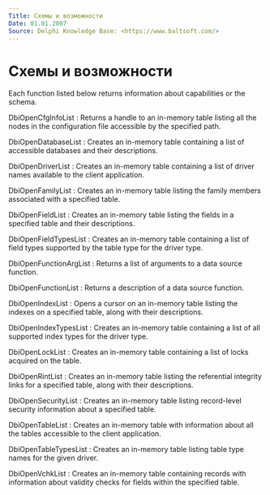 ```yaml
---
Title: Схемы и возможности
Date: 01.01.2007
Source: Delphi Knowledge Base: <https://www.baltsoft.com/>
---
```



Схемы и возможности
===================

Each function listed below returns information about capabilities or the
schema.

DbiOpenCfgInfoList
: Returns a handle to an in-memory table listing all the nodes in the
configuration file accessible by
the specified path.

DbiOpenDatabaseList
: Creates an in-memory table containing a list of accessible databases and
their descriptions.

DbiOpenDriverList
: Creates an in-memory table containing a list of driver names available
to the client application.

DbiOpenFamilyList
: Creates an in-memory table listing the family members associated with a
specified table.

DbiOpenFieldList
: Creates an in-memory table listing the fields in a specified table and
their descriptions.

DbiOpenFieldTypesList
: Creates an in-memory table containing a list of field types supported by
the table type for the driver type.

DbiOpenFunctionArgList
: Returns a list of arguments to a data source function.

DbiOpenFunctionList
: Returns a description of a data source function.

DbiOpenIndexList
: Opens a cursor on an in-memory table listing the indexes on a specified
table, along with
their descriptions.

DbiOpenIndexTypesList
: Creates an in-memory table containing a list of all supported index
types for the driver type.

DbiOpenLockList
: Creates an in-memory table containing a list of locks acquired on the
table.

DbiOpenRintList 
: Creates an in-memory table listing the referential integrity links for a
specified table, along with
their descriptions.

DbiOpenSecurityList
: Creates an in-memory table listing record-level security information
about a specified table.

DbiOpenTableList
: Creates an in-memory table with information about all the tables
accessible to the client application.

DbiOpenTableTypesList
: Creates an in-memory table listing table type names for the given
driver.

DbiOpenVchkList
: Creates an in-memory table containing records with information about
validity checks for fields
within the specified table.

